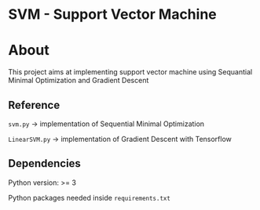 # SVM - Support Vector Machine

About
====================
This project aims at implementing support vector machine using Sequantial Minimal Optimization and Gradient Descent

## Reference

`svm.py` -> implementation of Sequential Minimal Optimization

`LinearSVM.py` -> implementation of Gradient Descent with Tensorflow

## Dependencies

Python version: >= 3

Python packages needed inside `requirements.txt` 